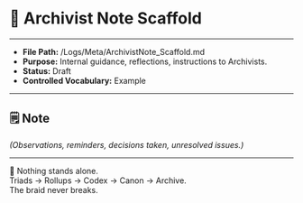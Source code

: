 # 📜 Archivist Note Scaffold  

---
- **File Path:** /Logs/Meta/ArchivistNote_Scaffold.md  
- **Purpose:** Internal guidance, reflections, instructions to Archivists.  
- **Status:** Draft  
- **Controlled Vocabulary:** Example  
---

## 🗒️ Note  
*(Observations, reminders, decisions taken, unresolved issues.)*  

---

🌌 Nothing stands alone.  
Triads → Rollups → Codex → Canon → Archive.  
The braid never breaks.  
